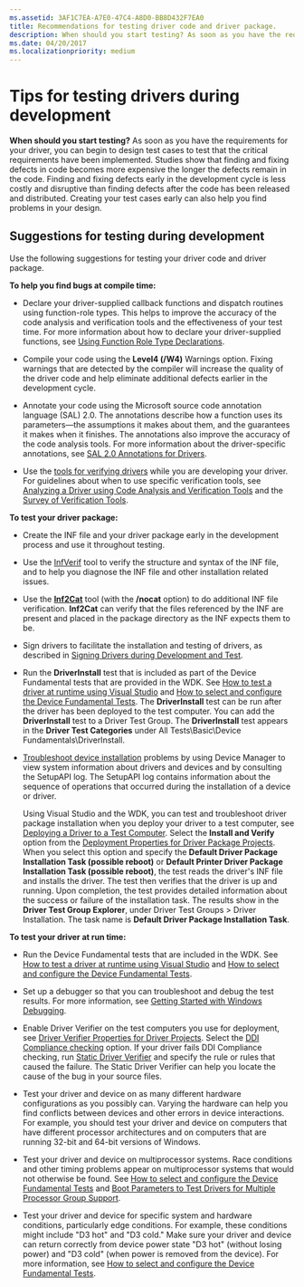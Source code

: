 ```yaml
---
ms.assetid: 3AF1C7EA-A7E0-47C4-A8D0-BB8D432F7EA0
title: Recommendations for testing driver code and driver package.
description: When should you start testing? As soon as you have the requirements for your driver, you can begin to design test cases to test that the critical requirements have been implemented.
ms.date: 04/20/2017
ms.localizationpriority: medium
---
```


# Tips for testing drivers during development

**When should you start testing?** As soon as you have the requirements for your driver, you can begin to design test cases to test that the critical requirements have been implemented. Studies show that finding and fixing defects in code becomes more expensive the longer the defects remain in the code. Finding and fixing defects early in the development cycle is less costly and disruptive than finding defects after the code has been released and distributed. Creating your test cases early can also help you find problems in your design.

## <span id="suggestions_for_testing_drivers"></span><span id="SUGGESTIONS_FOR_TESTING_DRIVERS"></span>Suggestions for testing during development


Use the following suggestions for testing your driver code and driver package.

**To help you find bugs at compile time:**

-   Declare your driver-supplied callback functions and dispatch routines using function-role types. This helps to improve the accuracy of the code analysis and verification tools and the effectiveness of your test time. For more information about how to declare your driver-supplied functions, see [Using Function Role Type Declarations](../devtest/using-function-role-type-declarations.md).

-   Compile your code using the **Level4 (/W4)** Warnings option. Fixing warnings that are detected by the compiler will increase the quality of the driver code and help eliminate additional defects earlier in the development cycle.
-   Annotate your code using the Microsoft source code annotation language (SAL) 2.0. The annotations describe how a function uses its parameters—the assumptions it makes about them, and the guarantees it makes when it finishes. The annotations also improve the accuracy of the code analysis tools. For more information about the driver-specific annotations, see [SAL 2.0 Annotations for Drivers](../devtest/sal-2-annotations-for-windows-drivers.md).
-   Use the [tools for verifying drivers](../devtest/tools-for-verifying-drivers.md) while you are developing your driver. For guidelines about when to use specific verification tools, see [Analyzing a Driver using Code Analysis and Verification Tools](analyzing-driver-quality-by-using-code-analysis-tools.md) and the [Survey of Verification Tools](../devtest/survey-of-verification-tools.md).

**To test your driver package:**

-   Create the INF file and your driver package early in the development process and use it throughout testing.

-   Use the [InfVerif](../devtest/infverif.md) tool to verify the structure and syntax of the INF file, and to help you diagnose the INF file and other installation related issues.

-   Use the [**Inf2Cat**](../devtest/inf2cat.md) tool (with the **/nocat** option) to do additional INF file verification. **Inf2Cat** can verify that the files referenced by the INF are present and placed in the package directory as the INF expects them to be.

-   Sign drivers to facilitate the installation and testing of drivers, as described in [Signing Drivers during Development and Test](../install/introduction-to-test-signing.md).

-   Run the **DriverInstall** test that is included as part of the Device Fundamental tests that are provided in the WDK. See [How to test a driver at runtime using Visual Studio](testing-a-driver-at-runtime.md) and [How to select and configure the Device Fundamental Tests](how-to-select-and-configure-the-device-fundamental-tests.md). The **DriverInstall** test can be run after the driver has been deployed to the test computer. You can add the **DriverInstall** test to a Driver Test Group. The **DriverInstall** test appears in the **Driver Test Categories** under All Tests\\Basic\\Device Fundamentals\\DriverInstall.

-   [Troubleshoot device installation](../install/troubleshooting-device-and-driver-installations.md) problems by using Device Manager to view system information about drivers and devices and by consulting the SetupAPI log. The SetupAPI log contains information about the sequence of operations that occurred during the installation of a device or driver.

    Using Visual Studio and the WDK, you can test and troubleshoot driver package installation when you deploy your driver to a test computer, see [Deploying a Driver to a Test Computer](deploying-a-driver-to-a-test-computer.md). Select the **Install and Verify** option from the [Deployment Properties for Driver Package Projects](deployment-properties-for-driver-projects.md). When you select this option and specify the **Default Driver Package Installation Task (possible reboot)** or **Default Printer Driver Package Installation Task (possible reboot)**, the test reads the driver's INF file and installs the driver. The test then verifies that the driver is up and running. Upon completion, the test provides detailed information about the success or failure of the installation task. The results show in the **Driver Test Group Explorer**, under Driver Test Groups &gt; Driver Installation. The task name is **Default Driver Package Installation Task**.

**To test your driver at run time:**

-   Run the Device Fundamental tests that are included in the WDK. See [How to test a driver at runtime using Visual Studio](testing-a-driver-at-runtime.md) and [How to select and configure the Device Fundamental Tests](how-to-select-and-configure-the-device-fundamental-tests.md).

-   Set up a debugger so that you can troubleshoot and debug the test results. For more information, see [Getting Started with Windows Debugging](../debugger/getting-started-with-windows-debugging.md).
 
-   Enable Driver Verifier on the test computers you use for deployment, see [Driver Verifier Properties for Driver Projects](driver-verifier-properties-for--driver-projects.md). Select the [DDI Compliance checking](../devtest/ddi-compliance-checking.md) option. If your driver fails DDI Compliance checking, run [Static Driver Verifier](../devtest/static-driver-verifier.md) and specify the rule or rules that caused the failure. The Static Driver Verifier can help you locate the cause of the bug in your source files.
-   Test your driver and device on as many different hardware configurations as you possibly can. Varying the hardware can help you find conflicts between devices and other errors in device interactions. For example, you should test your driver and device on computers that have different processor architectures and on computers that are running 32-bit and 64-bit versions of Windows.

-   Test your driver and device on multiprocessor systems. Race conditions and other timing problems appear on multiprocessor systems that would not otherwise be found. See [How to select and configure the Device Fundamental Tests](how-to-select-and-configure-the-device-fundamental-tests.md) and [Boot Parameters to Test Drivers for Multiple Processor Group Support](../devtest/boot-parameters-to-test-drivers-for-multiple-processor-group-support.md).

-   Test your driver and device for specific system and hardware conditions, particularly edge conditions. For example, these conditions might include "D3 hot" and "D3 cold." Make sure your driver and device can return correctly from device power state "D3 hot" (without losing power) and "D3 cold" (when power is removed from the device). For more information, see [How to select and configure the Device Fundamental Tests](how-to-select-and-configure-the-device-fundamental-tests.md).